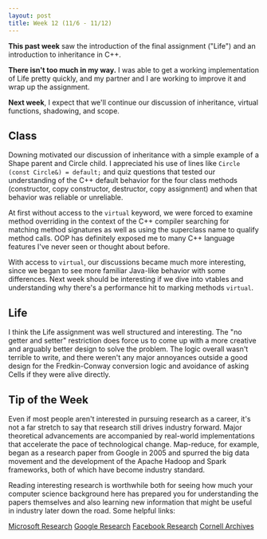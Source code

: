 ```yaml
---
layout: post
title: Week 12 (11/6 - 11/12)
---
```


**This past week** saw the introduction of the final assignment ("Life") and an introduction to inheritance in C++. 

**There isn't too much in my way.**  I was able to get a working implementation of Life pretty quickly, and my partner and I are working to improve it and wrap up the assignment.

**Next week**, I expect that we'll continue our discussion of inheritance, virtual functions, shadowing, and scope.

Class
-----
Downing motivated our discussion of inheritance with a simple example of a Shape parent and Circle child. I appreciated his use of lines like `Circle (const Circle&) = default;` and quiz questions that tested our understanding of the C++ default behavior for the four class methods (constructor, copy constructor, destructor, copy assignment) and when that behavior was reliable or unreliable.

At first without access to the `virtual` keyword, we were forced to examine method overriding in the context of the C++ compiler searching for matching method signatures as well as using the superclass name to qualify method calls. OOP has definitely exposed me to many C++ language features I've never seen or thought about before. 

With access to `virtual`, our discussions became much more interesting, since we began to see more familiar Java-like behavior with some differences. Next week should be interesting if we dive into vtables and understanding why there's a performance hit to marking methods `virtual`.

Life
----
I think the Life assignment was well structured and interesting. The "no getter and setter" restriction does force us to come up with a more creative and arguably better design to solve the problem. The logic overall wasn't terrible to write, and there weren't any major annoyances outside a good design for the Fredkin-Conway conversion logic and avoidance of asking Cells if they were alive directly.

Tip of the Week
---------------
Even if most people aren't interested in pursuing research as a career, it's not a far stretch to say that research still drives industry forward. Major theoretical advancements are accompanied by real-world implementations that accelerate the pace of technological change. Map-reduce, for example, began as a research paper from Google in 2005 and spurred the big data movement and the development of the Apache Hadoop and Spark frameworks, both of which have become industry standard.

Reading interesting research is worthwhile both for seeing how much your computer science background here has prepared you for understanding the papers themselves and also learning new information that might be useful in industry later down the road. Some helpful links:

[Microsoft Research](https://www.microsoft.com/en-us/research/)
[Google Research](https://research.google.com/pubs/papers.html)
[Facebook Research](https://research.facebook.com/publications/)
[Cornell Archives](https://arxiv.org/archive/cs)
